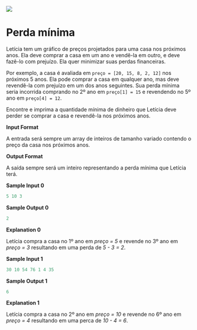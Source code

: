 ![](https://www.hackerrank.com/wp-content/uploads/2018/08/hackerrank_logo.png)

# Perda mínima

Letícia tem um gráfico de preços projetados para uma casa nos próximos anos. Ela deve comprar a casa em um ano e vendê-la em outro, e deve fazê-lo com prejuízo. Ela quer minimizar suas perdas financeiras.

Por exemplo, a casa é avaliada em `preço = [20, 15, 8, 2, 12]` nos próximos 5 anos. Ela pode comprar a casa em qualquer ano, mas deve revendê-la com prejuízo em um dos anos seguintes. Sua perda mínima seria incorrida comprando no 2º ano em `preço[1] = 15` e revendendo no 5º ano em `preço[4] = 12`.

Encontre e imprima a quantidade mínima de dinheiro que Letícia deve perder se comprar a casa e revendê-la nos próximos anos.

**Input Format**

A entrada será sempre um array de inteiros de tamanho variado contendo o preço da casa nos próximos anos.

**Output Format**

A saída sempre será um inteiro representando a perda mínima que Letícia terá.

**Sample Input 0**
```javascript
5 10 3
```

**Sample Output 0**
```javascript
2
```

**Explanation 0**

Letícia compra a casa no 1º ano em *preço = 5* e revende no 3º ano em *preço = 3* resultando em uma perda de *5 - 3 = 2*.

**Sample Input 1**
```javascript
30 10 54 76 1 4 35
```

**Sample Output 1**
```javascript
6
```

**Explanation 1**

Letícia compra a casa no 2º ano em *preço = 10* e revende no 6º ano em *preço = 4* resultando em uma perca de *10 - 4 = 6*.
